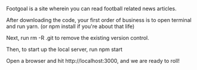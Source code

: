 Footgoal is a site wherein you can read football related news articles.

After downloading the code, your first order of business is to open terminal and run yarn. (or npm install if you're about that life)

Next, run rm -R .git to remove the existing version control.

Then, to start up the local server, run npm start

Open a browser and hit http://localhost:3000, and we are ready to roll!
